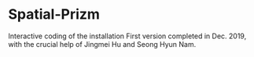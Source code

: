 # Spatial-Prizm
Interactive coding of the installation
First version completed in Dec. 2019, with the crucial help of Jingmei Hu and Seong Hyun Nam.
